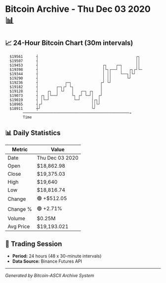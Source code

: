 # Bitcoin Archive - Thu Dec 03 2020 📊

## 📈 24-Hour Bitcoin Chart (30m intervals)

```
  $19561      ┤                                            ┌┐  
  $19507      ┤                                            ││  
  $19453      ┤                             ┌┐    ┌─┐      ││  
  $19398      ┤                             │└┐┌──┘ │   ┌┐┌┘└─ 
  $19344      ┤                             │ ││    └──┐│└┘    
  $19290      ┤                             │ ││       └┘      
  $19236      ┤            ┌─┐             ┌┘ └┘               
  $19182      ┤        ┌─┐┌┘ └┐            │                   
  $19128      ┤    ┌┐  │ └┘   │   ┌─┐ ┌┐   │                   
  $19073      ┤ ┌┐ │└──┘      └┐ ┌┘ └─┘│  ┌┘                   
  $19019      ┤ │└─┘           └─┘     │┌┐│                    
  $18965      ┤┌┘                      ││└┘                    
  $18911      ┼┘                       └┘                      
        ────────────────────────────────────────────────→
        Time
```

## 📊 Daily Statistics

| Metric | Value |
|--------|-------|
| Date | Thu Dec 03 2020 |
| Open | $18,862.98 |
| Close | $19,375.03 |
| High | $19,640 |
| Low | $18,816.74 |
| Change | 🟢 +$512.05 |
| Change % | 🟢 +2.71% |
| Volume | $0.25M |
| Avg Price | $19,193.021 |

## 📅 Trading Session

- **Period:** 24 hours (48 x 30-minute intervals)
- **Data Source:** Binance Futures API

---
*Generated by Bitcoin-ASCII Archive System*
